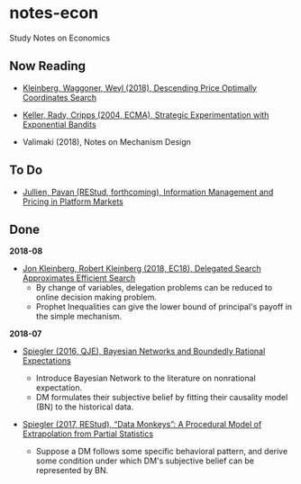 # notes-econ
Study Notes on Economics

## Now Reading
- [Kleinberg, Waggoner, Weyl (2018), Descending Price Optimally Coordinates Search](https://papers.ssrn.com/sol3/papers.cfm?abstract_id=2753858)

- [Keller, Rady, Cripps (2004, ECMA), Strategic Experimentation with Exponential Bandits](https://onlinelibrary.wiley.com/doi/pdf/10.1111/j.1468-0262.2005.00564.x)

- Valimaki (2018), Notes on Mechanism Design

## To Do
- [Jullien, Pavan (REStud, forthcoming), Information Management and Pricing in Platform Markets](https://academic.oup.com/restud/advance-article-abstract/doi/10.1093/restud/rdy040/5062616?redirectedFrom=fulltext)

## Done

**2018-08**
- [Jon Kleinberg, Robert Kleinberg (2018, EC18), Delegated Search Approximates Efficient Search](https://dl.acm.org/citation.cfm?id=3219205)
  - By change of variables, delegation problems can be reduced to online decision making problem.
  - Prophet Inequalities can give the lower bound of principal's payoff in the simple mechanism.

**2018-07**
- [Spiegler (2016, QJE), Bayesian Networks and Boundedly Rational Expectations](https://academic.oup.com/qje/article-abstract/131/3/1243/2461139?redirectedFrom=PDF)

  - Introduce Bayesian Network to the literature on nonrational expectation.
  - DM formulates their subjective belief by fitting their causality model (BN) to the historical data.

- [Spiegler (2017, REStud), “Data Monkeys”: A Procedural Model of Extrapolation from Partial Statistics](https://academic.oup.com/restud/article-abstract/84/4/1818/2929388)

  - Suppose a DM follows some specific behavioral pattern, and derive some condition under which DM's subjective belief can be represented by BN.

